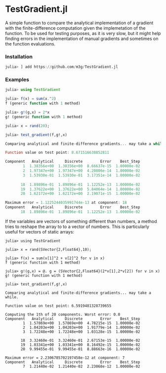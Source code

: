 # TestGradient.jl

A simple function to compare the analytical implementation of a gradient with the finite-difference computation given the implemetation of the function. To be used for testing purposes, as it is very slow, but it might help finding errors in the implementation of manual gradients and sometimes on the function evaluations.

### Installation

```julia
julia> ] add https://github.com/m3g/TestGradient.jl
```

### Examples

```julia
julia> using TestGradient

julia> f(x) = sum(x.^2)
f (generic function with 1 method)

julia> g!(g,x) = 2*x
g! (generic function with 1 method)

julia> x = rand(20);

julia> test_gradient(f,g!,x)

Comparing analytical and finite-difference gradients... may take a while.

Function value on test point: 8.671516638852811

Component   Analytical     Discrete        Error    Best_Step
        1  1.38356e+00  1.38356e+00  8.66637e-15  1.00000e-02
        2  1.97347e+00  1.97347e+00  4.20806e-14  1.00000e-02
        3  1.53930e-01  1.53930e-01  3.17351e-14  1.00000e-02
                            ⋮ 
       18  1.89896e-01  1.89896e-01  1.12252e-13  1.00000e-02
       19  1.37622e+00  1.37622e+00  5.84064e-14  1.00000e-02
       20  1.62172e+00  1.62172e+00  2.19071e-15  1.00000e-02

Maximum error = 1.1225244035991744e-13 at component: 18
Component   Analytical     Discrete        Error    Best_Step
       18  1.89896e-01  1.89896e-01  1.12252e-13  1.00000e-02

```

If the variables are vectors of something different than numbers, a method tries to reshape the array to to a vector of numbers. This is particularly useful for vectors of static arrays:


```julia-repl
julia> using TestGradient 

julia> x = rand(SVector{2,Float64},10);

julia> f(x) = sum(v[1]^2 + v[2]^2 for v in x)
f (generic function with 1 method)

julia> g!(g,x) = @. g = (SVector{2,Float64}(2*v[1],2*v[2]) for v in x)
g! (generic function with 1 method)

julia> test_gradient(f,g!,x)

Comparing analytical and finite-difference gradients... may take a while.

Function value on test point: 6.5919481328739655

Computing the 1th of 20 components. Worst error: 0.0
Component   Analytical     Discrete        Error    Best_Step
        1  1.57869e+00  1.57869e+00  4.78215e-15  1.00000e-02
        2  1.04203e+00  1.04203e+00  1.91779e-14  1.00000e-02
        3  1.72248e+00  1.72248e+00  1.03128e-15  1.00000e-02
                            ⋮ 
       18  3.32460e-01  3.32460e-01  2.67153e-15  1.00000e-02
       19  1.03341e+00  1.03341e+00  8.16492e-15  1.00000e-02
       20  9.99455e-01  9.99455e-01  8.88663e-16  1.00000e-02

Maximum error = 2.2306785702197458e-12 at component: 7
Component   Analytical     Discrete        Error    Best_Step
        7  1.21440e-02  1.21440e-02  2.23068e-12  1.00000e-02

```




